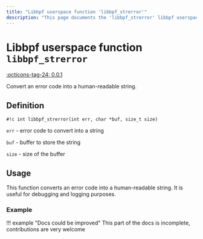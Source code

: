 ```yaml
---
title: "Libbpf userspace function 'libbpf_strerror'"
description: "This page documents the 'libbpf_strerror' libbpf userspace function, including its definition, usage, and examples."
---
```

# Libbpf userspace function `libbpf_strerror`

<!-- [LIBBPF_TAG] -->
[:octicons-tag-24: 0.0.1](https://github.com/libbpf/libbpf/releases/tag/v0.0.1)
<!-- [/LIBBPF_TAG] -->

Convert an error code into a human-readable string.

## Definition

`#!c int libbpf_strerror(int err, char *buf, size_t size)`

`err` - error code to convert into a string

`buf` - buffer to store the string

`size` - size of the buffer

## Usage

This function converts an error code into a human-readable string. It is useful for debugging and logging purposes.

### Example

!!! example "Docs could be improved"
    This part of the docs is incomplete, contributions are very welcome
